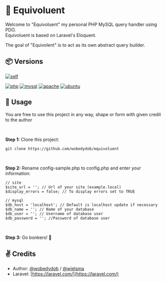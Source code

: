 # 🐳 Equivoluent
Welcome to "Equivoluent" my personal PHP MySQL query handler using PDO. <br>
Equivoluent is based on Laravel's Eloquent.

The goal of "Equivolent" is to act as its own abstract query builder.

## 📦 Versions
[![self](https://img.shields.io/badge/current_build-0.2.4-6BA4AE?style=for-the-badge&logo=github&logoColor=white)](https://github.com/wobedydob/equivoluent)

[![php](https://img.shields.io/badge/php-8.1.9-777BB4?style=for-the-badge&logo=php&logoColor=white)](https://php.com/)
[![mysql](https://img.shields.io/badge/mysql-8.0.30-3E6E93?style=for-the-badge&logo=mysql&logoColor=white)](https://mysql.com/)
[![apache](https://img.shields.io/badge/apache-2.4.54-D22129?style=for-the-badge&logo=apache&logoColor=white)](https://apache.org/)
[![ubuntu](https://img.shields.io/badge/ubuntu-22.04.1_LTS-E95420?style=for-the-badge&logo=ubuntu&logoColor=white)](https://ubuntu.com/)

## 📝 Usage
You are free to use this project in any way, shape or form with given credit to the author

<br>

**Step 1:** Clone this project: 
```
git clone https://github.com/wobedydob/equivoluent
```
<br>

**Step 2:** Rename config-sample.php to config.php and enter your information:
```
// site
$site_url = ''; // Url of your site (example.local)
$display_errors = false; // To display errors set to TRUE

// mysql
$db_host = 'localhost'; // Default is localhost update if necessary
$db_name = ''; // Name of your database
$db_user = ''; // Username of database user
$db_password = ''; //Password of database user
```
<br>

**Step 3:** Go bonkers! 🤪

## ✌ Credits

- Author: [@wobedydob](https://www.github.com/wobedydob) / [@wjelsma](https://www.github.com/wjelsma)
- Laravel: [https://laravel.com/](https://laravel.com/)

